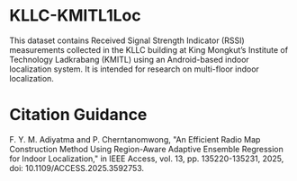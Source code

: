 # KLLC-KMITL1Loc
This dataset contains Received Signal Strength Indicator (RSSI) measurements collected in the KLLC building at King Mongkut’s Institute of Technology Ladkrabang (KMITL) using an Android-based indoor localization system. It is intended for research on multi-floor indoor localization.
# Citation Guidance
F. Y. M. Adiyatma and P. Cherntanomwong, "An Efficient Radio Map Construction Method Using Region-Aware Adaptive Ensemble Regression for Indoor Localization," in IEEE Access, vol. 13, pp. 135220-135231, 2025, doi: 10.1109/ACCESS.2025.3592753.
